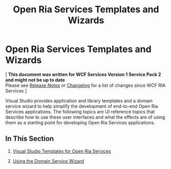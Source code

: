 ﻿---
title: Open Ria Services Templates and Wizards
TOCTitle: Open Ria Services Templates and Wizards
ms:assetid: 4678bccf-7bf5-42f1-9c5c-8f0b0b9ce61b
ms:mtpsurl: https://msdn.microsoft.com/en-us/library/Hh180766(v=VS.91)
ms:contentKeyID: 35437166
ms.date: 08/19/2013
mtps_version: v=VS.91
---

# Open Ria Services Templates and Wizards

\[ **This document was written for WCF Services Version 1 Service Pack 2 and might not be up to date** <br />
Please see [Release Notes](https://github.com/OpenRIAServices/OpenRiaServices/releases) or [Changelog](https://github.com/OpenRIAServices/OpenRiaServices/blob/main/Changelog.md) for a list of changes since WCF RIA Services \]

Visual Studio provides application and library templates and a domain service wizard to help simplify the development of end-to-end Open Ria Services applications. The following topics are UI reference topics that describe how to use these user interfaces and what the effects are of using them as a starting point for developing Open Ria Services applications.

## In This Section

1.  [Visual Studio Templates for Open Ria Services](hh180771.md)

2.  [Using the Domain Service Wizard](gg153664.md)

